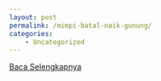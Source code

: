 ```yaml
---
layout: post
permalink: /mimpi-batal-naik-gunung/
categories:
    - Uncategorized
---
```


[Baca Selengkapnya](/04)